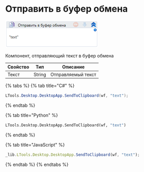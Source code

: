 # Отправить в буфер обмена

![](<../../../.gitbook/assets/image (376).png>)

Компонент, отправляющий текст в буфер обмена

| Свойство | Тип    | Описание           |
| -------- | ------ | ------------------ |
| Текст    | String | Отправляемый текст |

{% tabs %}
{% tab title="C#" %}
```csharp
LTools.Desktop.DesktopApp.SendToClipboard(wf, "text");
```
{% endtab %}

{% tab title="Python" %}
```python
LTools.Desktop.DesktopApp.SendToClipboard(wf, "text")
```
{% endtab %}

{% tab title="JavaScript" %}
```javascript
_lib.LTools.Desktop.DesktopApp.SendToClipboard(wf, "text");
```
{% endtab %}
{% endtabs %}

